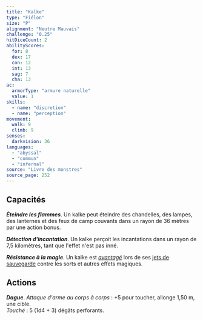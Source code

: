 ```yaml
---
title: "Kalke"
type: "Fiélon"
size: "P"
alignment: "Neutre Mauvais"
challenge: "0.25"
hitDiceCount: 2
abilityScores:
  for: 8
  dex: 17
  con: 12
  int: 13
  sag: 7
  cha: 13
ac: 
  armorType: "armure naturelle"
  value: 1
skills: 
  - name: "discretion"
  - name: "perception"
movement: 
  walk: 9
  climb: 9
senses: 
  darkvision: 36
languages: 
  - "abyssal"
  - "commun"
  - "infernal"
source: "Livre des monstres"
source_page: 252
---
```

## Capacités
_**Éteindre les flammes**_. Un kalke peut éteindre des chandelles, des lampes, des lanternes et des feux de camp couvants dans un rayon de 36 mètres par une action bonus.

_**Détection d'incantation**_. Un kalke perçoit les incantations dans un rayon de 7,5 kilomètres, tant que l'effet n'est pas inné.

_**Résistance à la magie**_. Un kalke est [_avantagé_](/utiliser-les-caracteristiques/#avantage-et-desavantage) lors de ses [jets de sauvegarde](/utiliser-les-caracteristiques/#jets-de-sauvegarde) contre les sorts et autres effets magiques.

## Actions
_**Dague**_. _Attaque d'arme au corps à corps_ : +5 pour toucher, allonge 1,50 m, une cible.  
_Touché_ : 5 (1d4 + 3) dégâts perforants.
